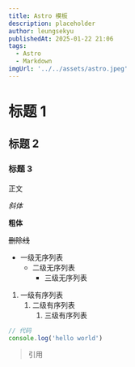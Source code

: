 ```yaml
---
title: Astro 模板
description: placeholder
author: leungsekyu
publishedAt: 2025-01-22 21:06
tags:
  - Astro
  - Markdown
imgUrl: '../../assets/astro.jpeg'
---
```


# 标题 1

## 标题 2

### 标题 3

正文

_斜体_

**粗体**

~~删除线~~

- 一级无序列表
  - 二级无序列表
    - 三级无序列表

1. 一级有序列表
   1. 二级有序列表
      1. 三级有序列表

```js
// 代码
console.log('hello world')
```

> 引用
